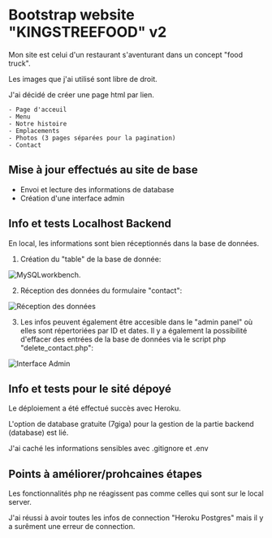 # Bootstrap website "KINGSTREEFOOD" v2

Mon site est celui d'un restaurant s'aventurant dans un concept "food truck". 

Les images que j'ai utilisé sont libre de droit.

J'ai décidé de créer une page html par lien.

    - Page d'acceuil
    - Menu
    - Notre histoire
    - Emplacements
    - Photos (3 pages séparées pour la pagination)
    - Contact

## Mise à jour effectués au site de base

* Envoi et lecture des informations de database
* Création d'une interface admin

## Info et tests Localhost Backend 

En local, les informations sont bien réceptionnés dans la base de données. 

1) Création du "table" de la base de donnée:

![MySQLworkbench.](https://i.ibb.co/PxWzVJB/table.png)

2) Réception des données du formulaire "contact":

![Réception des données](https://i.ibb.co/4JCS7vS/table1.png)

3) Les infos peuvent également être accesible dans le "admin panel" où elles sont répertoriées par ID et dates. Il y a également la possibilité d'effacer des entrées de la base de données via le script php "delete_contact.php":

![Interface Admin](https://i.ibb.co/9cwZ7Pr/admin-panel.png)

## Info et tests pour le sité dépoyé

Le déploiement a été effectué succès avec Heroku.

L'option de database gratuite (7giga)  pour la gestion de la partie backend (database) est lié.

J'ai caché les informations sensibles avec .gitignore et .env

## Points à améliorer/prohcaines étapes

Les fonctionnalités php ne réagissent pas comme celles qui sont sur le local server.

J'ai réussi à avoir toutes les infos de connection "Heroku Postgres" mais il y a surêment une erreur de connection.

